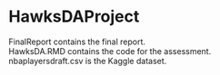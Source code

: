 # HawksDAProject
FinalReport contains the final report.  
HawksDA.RMD contains the code for the assessment.  
nbaplayersdraft.csv is the Kaggle dataset.
